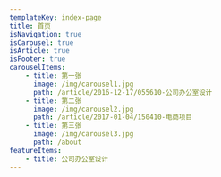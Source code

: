 ```yaml
---
templateKey: index-page
title: 首页
isNavigation: true
isCarousel: true
isArticle: true
isFooter: true
carouselItems:
    - title: 第一张
      image: /img/carousel1.jpg
      path: /article/2016-12-17/055610-公司办公室设计
    - title: 第二张
      image: /img/carousel2.jpg
      path: /article/2017-01-04/150410-电商项目
    - title: 第三张
      image: /img/carousel3.jpg
      path: /about
featureItems:
    - title: 公司办公室设计
---
```

